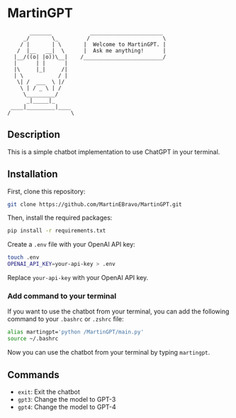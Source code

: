# MartinGPT

```
       _______            _______________________
     _/       \_         /                       \
    / |       | \       |  Welcome to MartinGPT. |
   /  |__   __|  \      |  Ask me anything!      |
  |__/((o| |o))\__|    /_________________________/
  |      | |      |        
  |\     |_|     /|     
  | \           / |
   \| /  ___  \ |/
    \ | / _ \ | /
     \_________/
      _|_____|_
 ____|_________|____
/                   \
```

## Description

This is a simple chatbot implementation to use ChatGPT in your terminal.

## Installation

First, clone this repository:

```bash
git clone https://github.com/MartinEBravo/MartinGPT.git
```

Then, install the required packages:

```bash
pip install -r requirements.txt
```

Create a `.env` file with your OpenAI API key:

```bash
touch .env
OPENAI_API_KEY=your-api-key > .env
```

Replace `your-api-key` with your OpenAI API key.

### Add command to your terminal

If you want to use the chatbot from your terminal, you can add the following command to your `.bashrc` or `.zshrc` file:

```bash
alias martingpt='python /MartinGPT/main.py'
source ~/.bashrc
```

Now you can use the chatbot from your terminal by typing `martingpt`.

## Commands

- `exit`: Exit the chatbot
- `gpt3`: Change the model to GPT-3
- `gpt4`: Change the model to GPT-4